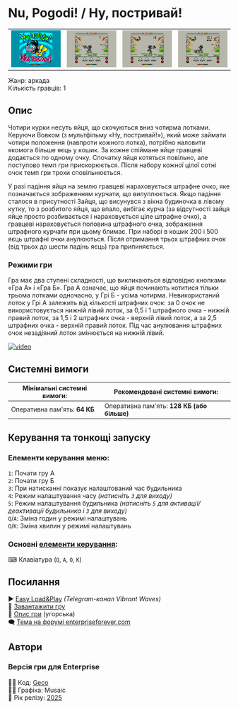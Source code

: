 # Nu, Pogodi! / Ну, постривай!

| | | | |
| --- | --- | --- | --- |
|![screen1](screenshots/scrn_nupogodi_01.png)|![screen2](screenshots/scrn_nupogodi_02.png)|![screen3](screenshots/scrn_nupogodi_03.png)|![screen4](screenshots/scrn_nupogodi_04.png)|

Жанр: аркада  
Кількість гравців: 1

## Опис

Чотири курки несуть яйця, що скочуються вниз чотирма лотками. Керуючи Вовком (з мультфільму «Ну, постривай!»), який може займати чотири положення (навпроти кожного лотка), потрібно наловити якомога більше яєць у кошик. За кожне спіймане яйце гравцеві додається по одному очку. Спочатку яйця котяться повільно, але поступово темп гри прискорюється. Після набору кожної цілої сотні очок темп гри трохи сповільнюється.

У разі падіння яйця на землю гравцеві нараховується штрафне очко, яке позначається зображенням курчати, що вилуплюється. Якщо падіння сталося в присутності Зайця, що висунувся з вікна будиночка в лівому кутку, то з розбитого яйця, що впало, вибігає курча (за відсутності зайця яйце просто розбивається і нараховується ціле штрафне очко), а гравцеві нараховується половина штрафного очка, зображення штрафного курчати при цьому блимає. При наборі в кошик 200 і 500 яєць штрафні очки анулюються. Після отримання трьох штрафних очок (від трьох до шести падінь яєць) гра припиняється.

### Режими гри

Гра має два ступені складності, що викликаються відповідно кнопками «Гра А» і «Гра Б». Гра А означає, що яйця починають котитися тільки трьома лотками одночасно, у Грі Б - усіма чотирма. Невикористаний лоток у Грі А залежить від кількості штрафних очок: за 0 очок не використовується нижній лівий лоток, за 0,5 і 1 штрафного очка - нижній правий лоток, за 1,5 і 2 штрафних очка - верхній лівий лоток, а за 2,5 штрафних очка - верхній правий лоток. Під час анулювання штрафних очок незадіяний лоток змінюється на нижній лівий.

[![video](https://img.youtube.com/vi/xQI7g0ZFbuw/0.jpg)](https://www.youtube.com/watch?v=xQI7g0ZFbuw)

## Системні вимоги

|Мінімальні системні вимоги:|Рекомендовані системні вимоги:|
|---------------------------|------------------------------|
|Оперативна пам'ять: **64 КБ**|Оперативна пам'ять: **128 КБ (або більше)**|  

## Керування та тонкощі запуску
### Елементи керування меню:

`1`: Почати гру А  
`2`: Почати гру Б  
`3`: При натисканні показує налаштований час будильника  
`4`: Режим налаштування часу *(натисніть `3` для виходу)*  
`5`: Режим налаштування будильника *(натисніть `5` для активації/деактивації будильника і `3` для виходу)*  
`Q`/`A`: Зміна годин у режимі налаштувань  
`O`/`K`: Зміна хвилин у режимі налаштувань  

### Основні [елементи керування](../controllers.md):
⌨ Клавіатура (`Q`, `A`, `O`, `K`)  

## Посилання

▶ [Easy Load&Play](https://t.me/EP128k_Load_n_Play/773) *(Telegram-канал Vibrant Waves)*  
💾 [Завантажити гру](http://www.ep128.hu/Ep_Games/Prg/Nu_Pogodi.rar)  
📃 [Опис гри](http://www.ep128.hu/Ep_Games/Leiras/Nu_Pogodi.htm) (угорська)  
🗨 [Тема на форумі enterpriseforever.com](https://enterpriseforever.com/jatekok/nu-pogodi!/)  

## Автори
### Версія гри для Enterprise
👨‍💻 Код: [Geco](../../community/geco.md)  
👨‍💻 Графіка: Musaic  
📅 Рік релізу: [2025](../release_years/2025.md)